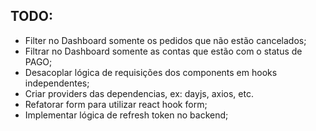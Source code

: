 ## TODO: 

- Filter no Dashboard somente os pedidos que não estão cancelados;
- Filtrar no Dashboard somente as contas que estão com o status de PAGO;
- Desacoplar lógica de requisições dos components em hooks independentes;
- Criar providers das dependencias, ex: dayjs, axios, etc.
- Refatorar form para utilizar react hook form;
- Implementar lógica de refresh token no backend;